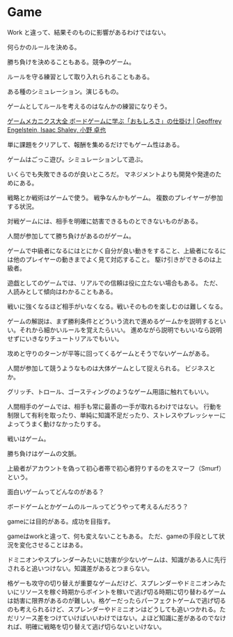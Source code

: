 # Game

Work と違って、結果そのものに影響があるわけではない。

何らかのルールを決める。

勝ち負けを決めることもある。競争のゲーム。

ルールを守る練習として取り入れられることもある。

ある種のシミュレーション。演じるもの。

ゲームとしてルールを考えるのはなんかの練習になりそう。

[ゲームメカニクス大全 ボードゲームに学ぶ「おもしろさ」の仕掛け | Geoffrey Engelstein, Isaac Shalev, 小野 卓也](https://www.amazon.co.jp/dp/B08GPVSXQG)

単に課題をクリアして、報酬を集めるだけでもゲーム性はある。

ゲームはごっこ遊び。シミュレーションして遊ぶ。

いくらでも失敗できるのが良いところだ。
マネジメントよりも開発や発達のためにある。

戦略とか戦術はゲームで使う。
戦争なんかもゲーム。
複数のプレイヤーが参加する状況。

対戦ゲームには、相手を明確に妨害できるものとできないものがある。

人間が参加してて勝ち負けがあるのがゲーム。

ゲームで中級者になるにはとにかく自分が良い動きをすること、上級者になるには他のプレイヤーの動きまでよく見て対応すること。
駆け引きができるのは上級者。

遊戯としてのゲームでは、リアルでの信頼は役に立たない場合もある。
ただ、人読みとして傾向はわかることもある。

戦いに強くなるほど相手がいなくなる。戦いそのものを楽しむのは難しくなる。

ゲームの解説は、まず勝利条件とどういう流れで進めるゲームかを説明するといい。それから細かいルールを覚えたらいい。
進めながら説明でもいいなら説明せずにいきなりチュートリアルでもいい。

攻めと守りのターンが平等に回ってくるゲームとそうでないゲームがある。

人間が参加して競うようなものは大体ゲームとして捉えられる。
ビジネスとか。

グリッチ、トロール、ゴースティングのようなゲーム用語に触れてもいい。

人間相手のゲームでは、相手も常に最善の一手が取れるわけではない。
行動を制限して有利を取ったり、単純に知識不足だったり、ストレスやプレッシャーによってうまく動けなかったりする。

戦いはゲーム。

勝ち負けはゲームの文脈。

上級者がアカウントを偽って初心者帯で初心者狩りするのをスマーフ（Smurf）という。

面白いゲームってどんなのがある？

ボードゲームとかゲームのルールってどうやって考えるんだろう？

gameには目的がある。成功を目指す。

gameはworkと違って、何も変えないこともある。
ただ、gameの手段として状況を変化させることはある。

ドミニオンやスプレンダーみたいに妨害が少ないゲームは、知識がある人に先行されると追いつけない。知識差があるとつまらない。

格ゲーも攻守の切り替えが重要なゲームだけど、スプレンダーやドミニオンみたいにリソースを稼ぐ時期からポイントを稼いで逃げ切る時期に切り替わるゲームは妨害に限界があるのが難しい。格ゲーだったらパーフェクトゲームで逃げ切るのも考えられるけど、スプレンダーやドミニオンはどうしても追いつかれる。ただリソース差をつけていけばいいわけではない。よほど知識に差があるのでなければ、明確に戦略を切り替えて逃げ切らないといけない。
